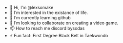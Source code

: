 - 👋 Hi, I’m @lexsomake
- 👀 I’m interested in the existance of life.
- 🌱 I’m currently learning github
- 💞️ I’m looking to collaborate on creating a video game.
- 📫 How to reach me discord bysodas
- ⚡ Fun fact: First Degree Black Belt in Taekwondo

<!---
lexsomake/lexsomake is a ✨ special ✨ repository because its `README.md` (this file) appears on your GitHub profile.
You can click the Preview link to take a look at your changes.
--->
